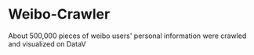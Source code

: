 # Weibo-Crawler
About 500,000 pieces of weibo users' personal information were crawled and visualized on DataV
